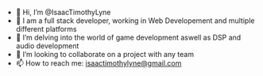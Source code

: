 - 👋 Hi, I’m @IsaacTimothyLyne
- 👀 I am a full stack developer, working in Web Developement and multiple different platforms
- 🌱 I’m delving into the world of game development aswell as DSP and audio development
- 💞️ I’m looking to collaborate on a project with any team
- 📫 How to reach me: isaactimothylyne@gmail.com
